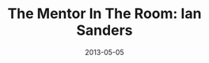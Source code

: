 ---
layout: post
title:  "The Mentor In The Room: Ian Sanders"
date:   2013-05-05
image:  placeholder.png
categories: ""
---